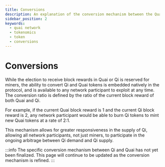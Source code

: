 ```yaml
---
title: Conversions
description: An explanation of the conversion mechanism between the Quai and Qi tokens.
sidebar_position: 2
keywords:
  - quai network
  - tokenomics
  - token
  - conversions
---
```


# Conversions

While the election to receive block rewards in Quai or Qi is reserved for miners, the ability to convert Qi and Quai tokens is embedded natively in the protocol, and is available to any network participant to exploit at any time. The conversion ratio is defined by the ratio of the current block reward of both Quai and Qi.

For example, if the current Quai block reward is 1 and the current Qi block reward is 2, any network participant would be able to burn Qi tokens to mint new Quai tokens at a rate of 2:1.

This mechanism allows for greater responsiveness in the supply of Qi, allowing all network participants, not just miners, to participate in the ongoing arbitrage between Qi demand and Qi supply. 

:::info
The specific conversion mechanism between Qi and Quai has not yet been finalized. This page will continue to be updated as the conversion mechanism is refined. 
:::